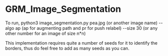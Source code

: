 # GRM_Image_Segmentation

To run, python3 image_segmentation.py pea.jpg (or another image name) --algo ap (ap for augmenting path and pr for push relabel) --size 30 (or any other number for an image of size n*n)

This implementation requires quite a number of seeds for it to identify the borders, thus do feel free to add as many seeds as you can. 
